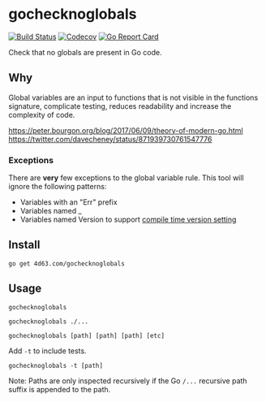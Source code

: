 # gochecknoglobals

[![Build Status](https://img.shields.io/travis/leighmcculloch/gochecknoglobals.svg)](https://travis-ci.org/leighmcculloch/gochecknoglobals)
[![Codecov](https://img.shields.io/codecov/c/github/leighmcculloch/gochecknoglobals.svg)](https://codecov.io/gh/leighmcculloch/gochecknoglobals)
[![Go Report Card](https://goreportcard.com/badge/github.com/leighmcculloch/gochecknoglobals)](https://goreportcard.com/report/github.com/leighmcculloch/gochecknoglobals)

Check that no globals are present in Go code.

## Why

Global variables are an input to functions that is not visible in the functions signature, complicate testing, reduces readability and increase the complexity of code.

https://peter.bourgon.org/blog/2017/06/09/theory-of-modern-go.html
https://twitter.com/davecheney/status/871939730761547776

### Exceptions

There are **very** few exceptions to the global variable rule. This tool will ignore the following patterns:
 * Variables with an "Err" prefix
 * Variables named _
 * Variables named Version to support [compile time version setting](https://medium.com/@joshroppo/setting-go-1-5-variables-at-compile-time-for-versioning-5b30a965d33e)

## Install

```
go get 4d63.com/gochecknoglobals
```

## Usage

```
gochecknoglobals
```

```
gochecknoglobals ./...
```

```
gochecknoglobals [path] [path] [path] [etc]
```

Add `-t` to include tests.

```
gochecknoglobals -t [path]
```

Note: Paths are only inspected recursively if the Go `/...` recursive path suffix is appended to the path.
